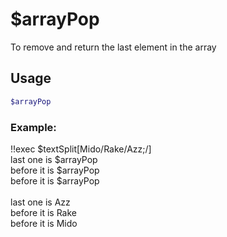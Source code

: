 # $arrayPop

To remove and return the last element in the array

## Usage

```bash
$arrayPop
```

### Example:
<discord-messages>
          <discord-message :bot="false" role-color="#ffcc9a" author="Member">
        !!exec $textSplit[Mido/Rake/Azz;/]<br>last one is $arrayPop<br>before it is $arrayPop<br>before it is $arrayPop<br><br>
          </discord-message>
          <discord-message :bot="true" role-color="#0099ff" author="Custom Command" avatar="https://media.discordapp.net/avatars/725721249652670555/781224f90c3b841ba5b40678e032f74a.webp">
        last one is Azz<br>before it is Rake<br>before it is Mido
        </discord-message>
</discord-messages>